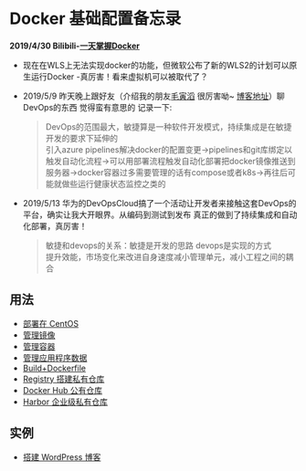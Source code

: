 # Docker 基础配置备忘录

__2019/4/30   Bilibili-[一天掌握Docker](https://www.bilibili.com/video/av49731612)__<br>
* 现在在WLS上无法实现docker的功能，但微软公布了新的WLS2的计划可以原生运行Docker -真厉害！看来虚拟机可以被取代了？<br>

* 2019/5/9    昨天晚上跟好友（介绍我的朋友[毛寅滔](https://github.com/yiluomyt) 很厉害呦~ [博客地址](https://blog.mytyiluo.cn/)）聊DevOps的东西 觉得蛮有意思的 记录一下:
    >DevOps的范围最大，敏捷算是一种软件开发模式，持续集成是在敏捷开发的要求下延伸的<br>
    引入azure pipelines解决docker的配置变更->pipelines和git库绑定以触发自动化流程->可以用部署流程触发自动化部署把docker镜像推送到服务器->docker容器过多需要管理的话有compose或者k8s->再往后可能就做些运行健康状态监控之类的

* 2019/5/13   华为的DevOpsCloud搞了一个活动让开发者来接触这套DevOps的平台，确实让我大开眼界。从编码到测试到发布 真正的做到了持续集成和自动化部署，真厉害！
    >敏捷和devops的关系：敏捷是开发的思路 devops是实现的方式<br>
    提升效能，市场变化来改进自身速度减小管理单元，减小工程之间的耦合

## 用法

+ [部署在 CentOS](https://github.com/lcePolarBear/Docker_Basic_Config_Note/blob/master/B站-一天掌握Docker/部署在CentOS上.md)
+ [管理镜像](https://github.com/lcePolarBear/Docker_Basic_Config_Note/blob/master/B站-一天掌握Docker/怎么管理镜像.md)
+ [管理容器](https://github.com/lcePolarBear/Docker_Basic_Config_Note/blob/master/B站-一天掌握Docker/怎么管理容器.md)
+ [管理应用程序数据](https://github.com/lcePolarBear/Docker_Basic_Config_Note/blob/master/B站-一天掌握Docker/管理应用程序数据.md)
+ [Build+Dockerfile](https://github.com/lcePolarBear/Docker_Basic_Config_Note/blob/master/B站-一天掌握Docker/Dockerfile的领域.md)
+ [Registry 搭建私有仓库](https://github.com/lcePolarBear/Docker_Basic_Config_Note/blob/master/B站-一天掌握Docker/用Registry来搭建自己的私有docker仓库.md)<br>
+ [Docker Hub 公有仓库](https://github.com/lcePolarBear/Docker_Basic_Config_Note/blob/master/B站-一天掌握Docker/Docker%20Hub.md)
+ [Harbor 企业级私有仓库](https://github.com/lcePolarBear/Docker_Basic_Config_Note/blob/master/B站-一天掌握Docker/选修：Harbor企业级私有镜像搭建.md)

## 实例

+ [搭建 WordPress 博客](https://github.com/lcePolarBear/Docker_Basic_Config_Note/blob/master/B站-一天掌握Docker/用LNMP平台搭建WordPress.md)